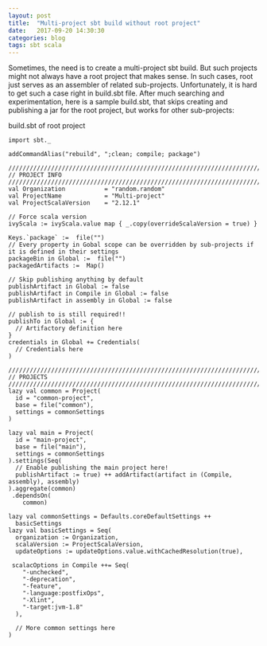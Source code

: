```yaml
---
layout: post
title:  "Multi-project sbt build without root project"
date:   2017-09-20 14:30:30
categories: blog
tags: sbt scala
---
```

Sometimes, the need is to create a multi-project sbt build. But such projects might not always have a root project that makes sense. In such cases, root just serves as an assembler of related sub-projects. Unfortunately, it is hard to get such a case right in build.sbt file. After much searching and experimentation, here is a sample build.sbt, that skips creating and publishing a jar for the root project, but works for other sub-projects:

build.sbt of root project
```
import sbt._

addCommandAlias("rebuild", ";clean; compile; package")

//////////////////////////////////////////////////////////////////////////////
// PROJECT INFO
//////////////////////////////////////////////////////////////////////////////
val Organization           = "random.random"
val ProjectName            = "Multi-project"
val ProjectScalaVersion    = "2.12.1"

// Force scala version
ivyScala := ivyScala.value map { _.copy(overrideScalaVersion = true) }

Keys.`package` :=  file("")
// Every property in Gobal scope can be overridden by sub-projects if it is defined in their settings
packageBin in Global :=  file("")
packagedArtifacts :=  Map()

// Skip publishing anything by default
publishArtifact in Global := false
publishArtifact in Compile in Global := false
publishArtifact in assembly in Global := false

// publish to is still required!!
publishTo in Global := {
  // Artifactory definition here
}
credentials in Global += Credentials(
  // Credentials here
)

//////////////////////////////////////////////////////////////////////////////
// PROJECTS
//////////////////////////////////////////////////////////////////////////////
lazy val common = Project(
  id = "common-project",
  base = file("common"),
  settings = commonSettings
)

lazy val main = Project(
  id = "main-project",
  base = file("main"),
  settings = commonSettings
).settings(Seq(
  // Enable publishing the main project here!
  publishArtifact := true) ++ addArtifact(artifact in (Compile, assembly), assembly)
).aggregate(common)
 .dependsOn(
    common)

lazy val commonSettings = Defaults.coreDefaultSettings ++
  basicSettings
lazy val basicSettings = Seq(
  organization := Organization,
  scalaVersion := ProjectScalaVersion,
  updateOptions := updateOptions.value.withCachedResolution(true),

 scalacOptions in Compile ++= Seq(
    "-unchecked",
    "-deprecation",
    "-feature",
    "-language:postfixOps",
    "-Xlint",
    "-target:jvm-1.8"
  ),

  // More common settings here
)
```
